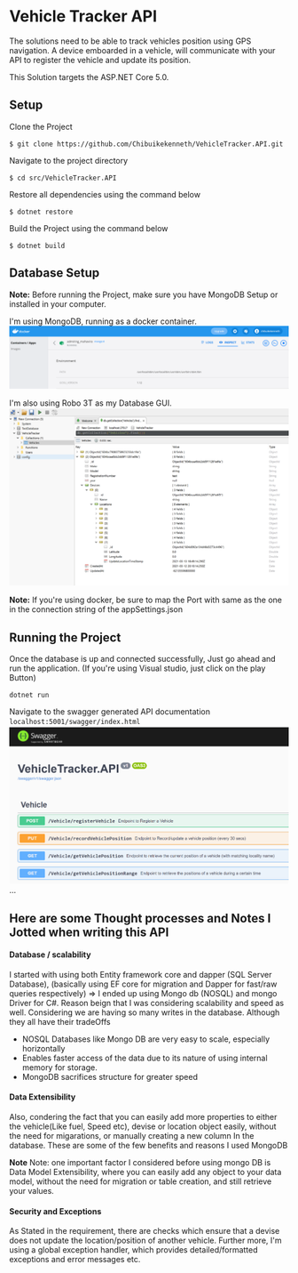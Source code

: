 # Vehicle Tracker API

The solutions need to be able to track vehicles position using GPS navigation. A device emboarded in a vehicle,
will communicate with your API to register the vehicle and update its position.

This Solution targets the ASP.NET Core 5.0.

## Setup

Clone the Project
```
$ git clone https://github.com/Chibuikekenneth/VehicleTracker.API.git
```
Navigate to the project directory
```
$ cd src/VehicleTracker.API
```
Restore all dependencies using the command below

```
$ dotnet restore
```
Build the Project using the command below

```
$ dotnet build
```


## Database Setup
**Note:** Before running the Project, make sure you have MongoDB Setup or installed in your computer. 

I'm using MongoDB, running as a docker container. 
![Alt text](https://github.com/Chibuikekenneth/VehicleTracker.API/blob/main/Images/trackerDocker.PNG?raw=true "Title")

I'm also using Robo 3T as my Database GUI.
![Alt text](https://github.com/Chibuikekenneth/VehicleTracker.API/blob/main/Images/trackerDB.PNG?raw=true "Title")

**Note:** If you're using docker, be sure to map the Port with same as the one in the connection string of the appSettings.json


## Running the Project
Once the database is up and connected successfully, Just go ahead and run the application. (If you're using Visual studio, just click on the play Button)
```
dotnet run
```
 Navigate to the swagger generated API documentation `localhost:5001/swagger/index.html`
 ![Alt text](https://github.com/Chibuikekenneth/VehicleTracker.API/blob/main/Images/trackerAPI.PNG?raw=true "Title")
...



## Here are some Thought processes and Notes I Jotted when writing this API

#### Database / scalability
I started with using both Entity framework core and dapper (SQL Server Database), (basically using EF core for migration and Dapper for fast/raw queries respectively) => I ended up using Mongo db (NOSQL) and mongo Driver for C#. Reason beign that I was considering scalability and speed as well. Considering we are having so many writes in the database. Although they all have their tradeOffs

* NOSQL Databases like Mongo DB are very easy to scale, especially horizontally
* Enables faster access of the data due to its nature of using internal memory for storage.
* MongoDB sacrifices structure for greater speed

#### Data Extensibility
Also, condering the fact that you can easily add more properties to either the vehicle(Like fuel, Speed etc), devise or location object easily, without the need for migarations, or manually creating a new column In the database. These are some of the few benefits and reasons I used MongoDB

**Note** Note: one important factor I considered before using mongo DB is Data Model Extensibility, where you can easily add any object to your data model, without the need for migration or table creation, and still retrieve your values. 

#### Security and Exceptions
As Stated in the requirement, there are checks which ensure that a devise does not update the location/position of another vehicle.
Further more, I'm using a global exception handler, which provides detailed/formatted exceptions and error messages etc.